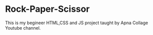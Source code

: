 # Rock-Paper-Scissor
This is my begineer HTML,CSS and JS project taught by Apna Collage Youtube channel.
